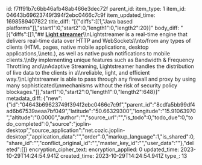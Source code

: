 id: f7ff91b7c6bb46afb48ab466e3dec72f
parent_id: 
item_type: 1
item_id: 04643b69623749f394f2ebc0466c7c9f
item_updated_time: 1698589407822
title_diff: "[{\"diffs\":[[1,\"Java based platforms\"]],\"start1\":0,\"start2\":0,\"length1\":0,\"length2\":20}]"
body_diff: "[{\"diffs\":[[1,\"## [**Light streamer**](https://lightstreamer.com/)\\\nLightstreamer is a real-time engine that delivers real-time data over HTTP and WebSockets\\\nto/from any types of clients (HTML pages, native mobile applications, desktop applications,\\\netc.), as well as native push notifications to mobile clients.\\\nBy implementing unique features such as Bandwidth & Frequency Throttling and\\\nAdaptive Streaming, Lightstreamer handles the distribution of live data to the clients in a\\\nreliable, light, and efficient way.\\\nLightstreamer is able to pass through any firewall and proxy by using many sophisticated\\\nmechanisms without the risk of security policy blockages.\"]],\"start1\":0,\"start2\":0,\"length1\":0,\"length2\":648}]"
metadata_diff: {"new":{"id":"04643b69623749f394f2ebc0466c7c9f","parent_id":"8cdfa5bb99df4ad6b67539aeaa7bf049","latitude":"50.66329300","longitude":"15.91063970","altitude":"0.0000","author":"","source_url":"","is_todo":0,"todo_due":0,"todo_completed":0,"source":"joplin-desktop","source_application":"net.cozic.joplin-desktop","application_data":"","order":0,"markup_language":1,"is_shared":0,"share_id":"","conflict_original_id":"","master_key_id":"","user_data":""},"deleted":[]}
encryption_cipher_text: 
encryption_applied: 0
updated_time: 2023-10-29T14:24:54.941Z
created_time: 2023-10-29T14:24:54.941Z
type_: 13
